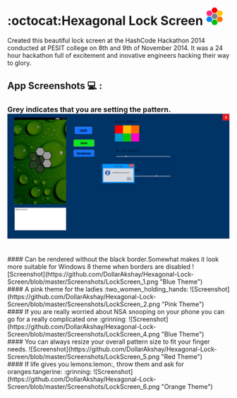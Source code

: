 # :octocat:Hexagonal Lock Screen <img src="https://github.com/DollarAkshay/Hexagonal-Lock-Screen/blob/master/Screenshots/Icon.png" width="40px" height="40px"/>

Created this beautiful lock screen at the HashCode Hackathon 2014 conducted at PESIT college on 8th and 9th of November 2014.
It was a 24 hour hackathon full of excitement and inovative engineers hacking their way to glory.

## App Screenshots :computer: :

### Grey indicates that you are setting the pattern.![Screenshot](https://github.com/DollarAkshay/Hexagonal-Lock-Screen/blob/master/Screenshots/LockScreen_3.png "Green Theme")
<br>
#### Can be rendered without the black border.Somewhat makes it look more suitable for Windows 8 theme when borders are disabled
![Screenshot](https://github.com/DollarAkshay/Hexagonal-Lock-Screen/blob/master/Screenshots/LockScreen_1.png "Blue Theme")
<br>
#### A pink theme for the ladies :two_women_holding_hands:
![Screenshot](https://github.com/DollarAkshay/Hexagonal-Lock-Screen/blob/master/Screenshots/LockScreen_2.png "Pink Theme")
<br>
#### If you are really worried about NSA snooping on your phone you can go for a really complicated one :grinning:
![Screenshot](https://github.com/DollarAkshay/Hexagonal-Lock-Screen/blob/master/Screenshots/LockScreen_4.png "Blue Theme")
<br>
#### You can always resize your overall pattern size to fit your finger needs.
![Screenshot](https://github.com/DollarAkshay/Hexagonal-Lock-Screen/blob/master/Screenshots/LockScreen_5.png "Red Theme")
<br>
#### If life gives you lemons:lemon:, throw them and ask for oranges:tangerine: :grinning:
![Screenshot](https://github.com/DollarAkshay/Hexagonal-Lock-Screen/blob/master/Screenshots/LockScreen_6.png "Orange Theme")
